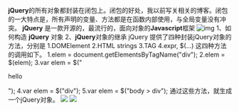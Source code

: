 **jQuery**的所有对象都封装在闭包上。闭包的好处，我以前写关相关的博客。闭包的一大特点是，所有声明的变量、方法都是在函数内部使用，与全局变量没有冲突。 **jQuery** 是一款开源的，最流行的，面向对象的**Javascript**框架 ![img](https://upload-images.jianshu.io/upload_images/11823378-4755d4d7470601e5.png?imageMogr2/auto-orient/strip|imageView2/2/w/872/format/webp) 1、如何构造 **jQuery** 对象 2、**jQuery**对象的继承 jQuery 提供了四种封装jQuery对象的方法，分别是 1.DOMElement 2.HTML strings 3.TAG 4.expr, $(…) 这四种方法的调用如下。 1.elem = document.getElementsByTagName("div"); 2.elem = $(elem); 3.var elem = $("

hello

"); 4.var elem = $("div"); 5.var elem = $("body > div"); 通过这些方法，就生成一个jQuery对象。 ![](C:\Users\lenovo\AppData\Roaming\Typora\typora-user-images\image-20200320172953959.png) ![](C:\Users\lenovo\AppData\Roaming\Typora\typora-user-images\image-20200320173051643.png) 